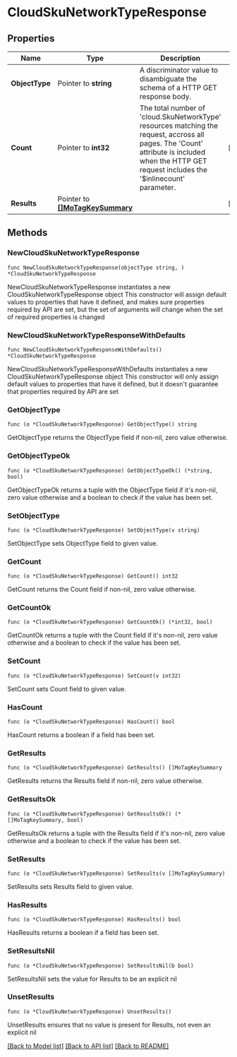 # CloudSkuNetworkTypeResponse

## Properties

Name | Type | Description | Notes
------------ | ------------- | ------------- | -------------
**ObjectType** | Pointer to **string** | A discriminator value to disambiguate the schema of a HTTP GET response body. | 
**Count** | Pointer to **int32** | The total number of &#39;cloud.SkuNetworkType&#39; resources matching the request, accross all pages. The &#39;Count&#39; attribute is included when the HTTP GET request includes the &#39;$inlinecount&#39; parameter. | [optional] 
**Results** | Pointer to [**[]MoTagKeySummary**](MoTagKeySummary.md) |  | [optional] 

## Methods

### NewCloudSkuNetworkTypeResponse

`func NewCloudSkuNetworkTypeResponse(objectType string, ) *CloudSkuNetworkTypeResponse`

NewCloudSkuNetworkTypeResponse instantiates a new CloudSkuNetworkTypeResponse object
This constructor will assign default values to properties that have it defined,
and makes sure properties required by API are set, but the set of arguments
will change when the set of required properties is changed

### NewCloudSkuNetworkTypeResponseWithDefaults

`func NewCloudSkuNetworkTypeResponseWithDefaults() *CloudSkuNetworkTypeResponse`

NewCloudSkuNetworkTypeResponseWithDefaults instantiates a new CloudSkuNetworkTypeResponse object
This constructor will only assign default values to properties that have it defined,
but it doesn't guarantee that properties required by API are set

### GetObjectType

`func (o *CloudSkuNetworkTypeResponse) GetObjectType() string`

GetObjectType returns the ObjectType field if non-nil, zero value otherwise.

### GetObjectTypeOk

`func (o *CloudSkuNetworkTypeResponse) GetObjectTypeOk() (*string, bool)`

GetObjectTypeOk returns a tuple with the ObjectType field if it's non-nil, zero value otherwise
and a boolean to check if the value has been set.

### SetObjectType

`func (o *CloudSkuNetworkTypeResponse) SetObjectType(v string)`

SetObjectType sets ObjectType field to given value.


### GetCount

`func (o *CloudSkuNetworkTypeResponse) GetCount() int32`

GetCount returns the Count field if non-nil, zero value otherwise.

### GetCountOk

`func (o *CloudSkuNetworkTypeResponse) GetCountOk() (*int32, bool)`

GetCountOk returns a tuple with the Count field if it's non-nil, zero value otherwise
and a boolean to check if the value has been set.

### SetCount

`func (o *CloudSkuNetworkTypeResponse) SetCount(v int32)`

SetCount sets Count field to given value.

### HasCount

`func (o *CloudSkuNetworkTypeResponse) HasCount() bool`

HasCount returns a boolean if a field has been set.

### GetResults

`func (o *CloudSkuNetworkTypeResponse) GetResults() []MoTagKeySummary`

GetResults returns the Results field if non-nil, zero value otherwise.

### GetResultsOk

`func (o *CloudSkuNetworkTypeResponse) GetResultsOk() (*[]MoTagKeySummary, bool)`

GetResultsOk returns a tuple with the Results field if it's non-nil, zero value otherwise
and a boolean to check if the value has been set.

### SetResults

`func (o *CloudSkuNetworkTypeResponse) SetResults(v []MoTagKeySummary)`

SetResults sets Results field to given value.

### HasResults

`func (o *CloudSkuNetworkTypeResponse) HasResults() bool`

HasResults returns a boolean if a field has been set.

### SetResultsNil

`func (o *CloudSkuNetworkTypeResponse) SetResultsNil(b bool)`

 SetResultsNil sets the value for Results to be an explicit nil

### UnsetResults
`func (o *CloudSkuNetworkTypeResponse) UnsetResults()`

UnsetResults ensures that no value is present for Results, not even an explicit nil

[[Back to Model list]](../README.md#documentation-for-models) [[Back to API list]](../README.md#documentation-for-api-endpoints) [[Back to README]](../README.md)


